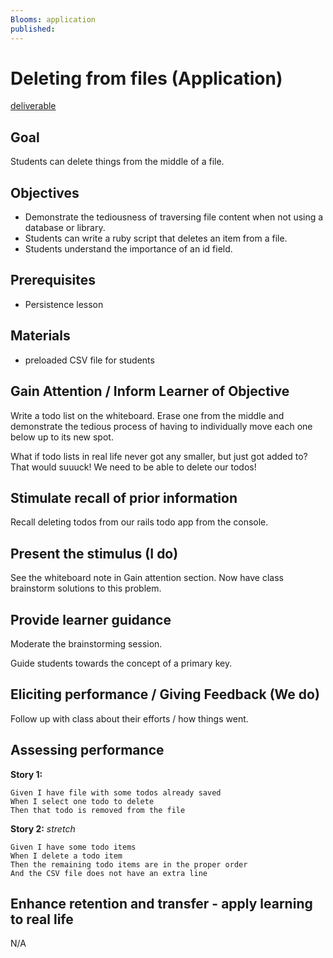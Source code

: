 ```yaml
---
Blooms: application
published: 
---
```


# Deleting from files (Application)

[deliverable](deliverable)

## Goal

Students can delete things from the middle of a file.

## Objectives

* Demonstrate the tediousness of traversing file content when not using a database
  or library.
* Students can write a ruby script that deletes an item from a file.
* Students understand the importance of an id field.

## Prerequisites

* Persistence lesson

## Materials

* preloaded CSV file for students

## Gain Attention / Inform Learner of Objective

Write a todo list on the whiteboard. Erase one from the middle and demonstrate
the tedious process of having to individually move each one below up to its
new spot.

What if todo lists in real life never got any smaller, but just got added to?
That would suuuck! We need to be able to delete our todos!

## Stimulate recall of prior information

Recall deleting todos from our rails todo app from the console.

## Present the stimulus (I do)

See the whiteboard note in Gain attention section. Now have class
brainstorm solutions to this problem.

## Provide learner guidance

Moderate the brainstorming session.

Guide students towards the concept of a primary key.

## Eliciting performance / Giving Feedback (We do)

Follow up with class about their efforts / how things went.

## Assessing performance

__Story 1:__

```gherkin
Given I have file with some todos already saved
When I select one todo to delete
Then that todo is removed from the file
```

__Story 2:__
*stretch*

```gherkin
Given I have some todo items
When I delete a todo item
Then the remaining todo items are in the proper order
And the CSV file does not have an extra line
```

## Enhance retention and transfer - apply learning to real life

N/A
